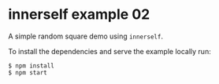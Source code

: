 # innerself example 02

A simple random square demo using `innerself`.

To install the dependencies and serve the example locally run:

    $ npm install
    $ npm start
